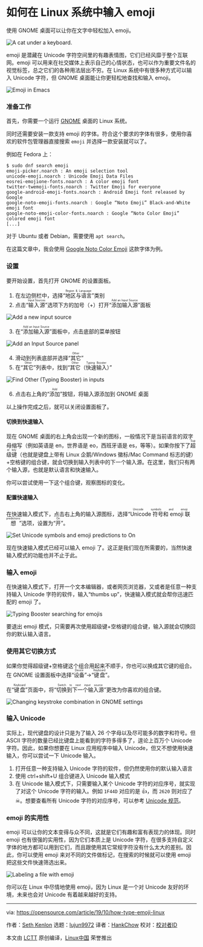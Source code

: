 [#]: collector: (lujun9972)
[#]: translator: (HankChow)
[#]: reviewer: ( )
[#]: publisher: ( )
[#]: url: ( )
[#]: subject: (How to type emoji on Linux)
[#]: via: (https://opensource.com/article/19/10/how-type-emoji-linux)
[#]: author: (Seth Kenlon https://opensource.com/users/seth)

如何在 Linux 系统中输入 emoji
======
使用 GNOME 桌面可以让你在文字中轻松加入 emoji。

![A cat under a keyboard.][1]

emoji 是潜藏在 Unicode 字符空间里的有趣表情图，它们已经风靡于整个互联网。emoji 可以用来在社交媒体上表示自己的心情状态，也可以作为重要文件名的视觉标签，总之它们的各种用法层出不穷。在 Linux 系统中有很多种方式可以输入 Unicode 字符，但 GNOME 桌面能让你更轻松地查找和输入 emoji。

![Emoji in Emacs][2]

### 准备工作

首先，你需要一个运行 [GNOME][3] 桌面的 Linux 系统。

同时还需要安装一款支持 emoji 的字体。符合这个要求的字体有很多，使用你喜欢的软件包管理器直接搜索 `emoji` 并选择一款安装就可以了。

例如在 Fedora 上：


```
$ sudo dnf search emoji
emoji-picker.noarch : An emoji selection tool
unicode-emoji.noarch : Unicode Emoji Data Files
eosrei-emojione-fonts.noarch : A color emoji font
twitter-twemoji-fonts.noarch : Twitter Emoji for everyone
google-android-emoji-fonts.noarch : Android Emoji font released by Google
google-noto-emoji-fonts.noarch : Google “Noto Emoji” Black-and-White emoji font
google-noto-emoji-color-fonts.noarch : Google “Noto Color Emoji” colored emoji font
[...]
```

对于  Ubuntu 或者 Debian，需要使用 `apt search`。

在这篇文章中，我会使用 [Google Noto Color Emoji][4] 这款字体为例。

### 设置

要开始设置，首先打开 GNOME 的设置面板。

  1. 在左边侧栏中，选择“<ruby>地区与语言<rt>Region & Language</rt></ruby>”类别
  2. 点击“<ruby>输入源<rt>Input Sources</rt></ruby>”选项下方的加号（+）打开“<ruby>添加输入源<rt>Add an Input Source</rt></ruby>”面板



![Add a new input source][5]

  3. 在“<ruby>添加输入源<rt>Add an Input Source</rt></ruby>”面板中，点击底部的菜单按钮



![Add an Input Source panel][6]

  4. 滑动到列表底部并选择“<ruby>其它<rt>Other</rt></ruby>”
  5. 在“<ruby>其它<rt>Other</rt></ruby>”列表中，找到“<ruby>其它<rt>Other</rt></ruby>（<ruby>快速输入<rt>Typing Booster</rt></ruby>）”



![Find Other \(Typing Booster\) in inputs][7]

  6. 点击右上角的“<ruby>添加<rt>Add</rt></ruby>”按钮，将输入源添加到 GNOME 桌面



以上操作完成之后，就可以关闭设置面板了。

#### 切换到快速输入

现在 GNOME 桌面的右上角会出现一个新的图标，一般情况下是当前语言的双字母缩写（例如英语是 en，世界语是 eo，西班牙语是 es，等等）。如果你按下了<ruby>超级键<rt>Super key</rt></ruby>（也就是键盘上带有 Linux 企鹅/Windows 徽标/Mac Command 标志的键）+空格键的组合键，就会切换到输入列表中的下一个输入源。在这里，我们只有两个输入源，也就是默认语言和快速输入。

你可以尝试使用一下这个组合键，观察图标的变化。

#### 配置快速输入

在快速输入模式下，点击右上角的输入源图标，选择“<ruby>Unicode 符号和 emoji 联想<rt>Unicode symbols and emoji predictions</rt></ruby>”选项，设置为“<ruby>开<rt>On</rt></ruby>”。

![Set Unicode symbols and emoji predictions to On][8]

现在快速输入模式已经可以输入 emoji 了。这正是我们现在所需要的，当然快速输入模式的功能也并不止于此。

### 输入 emoji

在快速输入模式下，打开一个文本编辑器，或者网页浏览器，又或者是任意一种支持输入 Unicode 字符的软件，输入“thumbs up”，快速输入模式就会帮你迅速匹配的 emoji 了。

![Typing Booster searching for emojis][9]

要退出 emoji 模式，只需要再次使用超级键+空格键的组合键，输入源就会切换回你的默认输入语言。

### 使用其它切换方式

如果你觉得超级键+空格键这个组合用起来不顺手，你也可以换成其它键的组合。在 GNOME 设置面板中选择“<ruby>设备<rt>Device</rt></ruby>”→“<ruby>键盘<rt>Keyboard</rt></ruby>”。

在“<ruby>键盘<rt>Keyboard</rt></ruby>”页面中，将“<ruby>切换到下一个输入源<rt>Switch to next input source</rt></ruby>”更改为你喜欢的组合键。

![Changing keystroke combination in GNOME settings][10]

### 输入 Unicode

实际上，现代键盘的设计只是为了输入 26 个字母以及尽可能多的数字和符号。但 ASCII 字符的数量已经比键盘上能看到的字符多得多了，遑论上百万个 Unicode 字符。因此，如果你想要在 Linux 应用程序中输入 Unicode，但又不想使用快速输入，你可以尝试一下 Unicode 输入。

  1. 打开任意一种支持输入 Unicode 字符的软件，但仍然使用你的默认输入语言
  2. 使用 ctrl+shift+U 组合键进入 Unicode 输入模式
  3. 在 Unicode 输入模式下，只需要输入某个 Unicode 字符的对应序号，就实现了对这个 Unicode 字符的输入。例如 `1F44D` 对应的是 👍，而 `2620` 则对应了 ☠。想要查看所有 Unicode 字符的对应序号，可以参考 [Unicode 规范][11]。



### emoji 的实用性

emoji 可以让你的文本变得与众不同，这就是它们有趣和富有表现力的体现。同时 emoji 也有很强的实用性，因为它们本质上是 Unicode 字符，在很多支持自定义字体的地方都可以用到它们，而且跟使用其它常规字符没有什么太大的差别。因此，你可以使用 emoji 来对不同的文件做标记，在搜索的时候就可以使用 emoji 把这些文件快速筛选出来。

![Labeling a file with emoji][12]

你可以在 Linux 中尽情地使用 emoji，因为 Linux 是一个对 Unicode 友好的环境，未来也会对 Unicode 有着越来越好的支持。

--------------------------------------------------------------------------------

via: https://opensource.com/article/19/10/how-type-emoji-linux

作者：[Seth Kenlon][a]
选题：[lujun9972][b]
译者：[HankChow](https://github.com/HankChow)
校对：[校对者ID](https://github.com/校对者ID)

本文由 [LCTT](https://github.com/LCTT/TranslateProject) 原创编译，[Linux中国](https://linux.cn/) 荣誉推出

[a]: https://opensource.com/users/seth
[b]: https://github.com/lujun9972
[1]: https://opensource.com/sites/default/files/styles/image-full-size/public/lead-images/osdc-lead_cat-keyboard.png?itok=fuNmiGV- "A cat under a keyboard."
[2]: https://opensource.com/sites/default/files/uploads/emacs-emoji.jpg "Emoji in Emacs"
[3]: https://www.gnome.org/
[4]: https://www.google.com/get/noto/help/emoji/
[5]: https://opensource.com/sites/default/files/uploads/gnome-setting-region-add.png "Add a new input source"
[6]: https://opensource.com/sites/default/files/uploads/gnome-setting-input-list.png "Add an Input Source panel"
[7]: https://opensource.com/sites/default/files/uploads/gnome-setting-input-other-typing-booster.png "Find Other (Typing Booster) in inputs"
[8]: https://opensource.com/sites/default/files/uploads/emoji-input-on.jpg "Set Unicode symbols and emoji predictions to On"
[9]: https://opensource.com/sites/default/files/uploads/emoji-input.jpg "Typing Booster searching for emojis"
[10]: https://opensource.com/sites/default/files/uploads/gnome-setting-keyboard-switch-input.jpg "Changing keystroke combination in GNOME settings"
[11]: http://unicode.org/emoji/charts/full-emoji-list.html
[12]: https://opensource.com/sites/default/files/uploads/file-label.png "Labeling a file with emoji"

